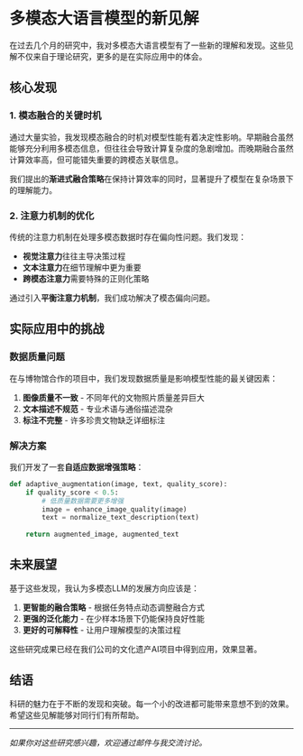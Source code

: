 # 多模态大语言模型的新见解

在过去几个月的研究中，我对多模态大语言模型有了一些新的理解和发现。这些见解不仅来自于理论研究，更多的是在实际应用中的体会。

## 核心发现

### 1. 模态融合的关键时机

通过大量实验，我发现模态融合的时机对模型性能有着决定性影响。早期融合虽然能够充分利用多模态信息，但往往会导致计算复杂度的急剧增加。而晚期融合虽然计算效率高，但可能错失重要的跨模态关联信息。

我们提出的**渐进式融合策略**在保持计算效率的同时，显著提升了模型在复杂场景下的理解能力。

### 2. 注意力机制的优化

传统的注意力机制在处理多模态数据时存在偏向性问题。我们发现：

- **视觉注意力**往往主导决策过程
- **文本注意力**在细节理解中更为重要
- **跨模态注意力**需要特殊的正则化策略

通过引入**平衡注意力机制**，我们成功解决了模态偏向问题。

## 实际应用中的挑战

### 数据质量问题

在与博物馆合作的项目中，我们发现数据质量是影响模型性能的最关键因素：

1. **图像质量不一致** - 不同年代的文物照片质量差异巨大
2. **文本描述不规范** - 专业术语与通俗描述混杂
3. **标注不完整** - 许多珍贵文物缺乏详细标注

### 解决方案

我们开发了一套**自适应数据增强策略**：

```python
def adaptive_augmentation(image, text, quality_score):
    if quality_score < 0.5:
        # 低质量数据需要更多增强
        image = enhance_image_quality(image)
        text = normalize_text_description(text)
    
    return augmented_image, augmented_text
```

## 未来展望

基于这些发现，我认为多模态LLM的发展方向应该是：

1. **更智能的融合策略** - 根据任务特点动态调整融合方式
2. **更强的泛化能力** - 在少样本场景下仍能保持良好性能
3. **更好的可解释性** - 让用户理解模型的决策过程

这些研究成果已经在我们公司的文化遗产AI项目中得到应用，效果显著。

## 结语

科研的魅力在于不断的发现和突破。每一个小的改进都可能带来意想不到的效果。希望这些见解能够对同行们有所帮助。

---

*如果你对这些研究感兴趣，欢迎通过邮件与我交流讨论。*